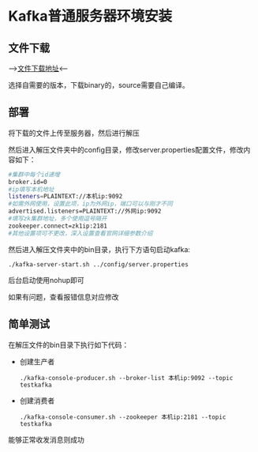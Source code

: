 # Kafka普通服务器环境安装

## 文件下载

-->[文件下载地址](http://kafka.apache.org/downloads)<--

选择自需要的版本，下载binary的，source需要自己编译。

## 部署

将下载的文件上传至服务器，然后进行解压

然后进入解压文件夹中的config目录，修改server.properties配置文件，修改内容如下：
```bash
#集群中每个id递增
broker.id=0
#ip填写本机地址
listeners=PLAINTEXT://本机ip:9092
#如需外网使用，设置此项，ip为外网ip，端口可以与刚才不同
advertised.listeners=PLAINTEXT://外网ip:9092
#填写zk集群地址，多个使用逗号隔开
zookeeper.connect=zk1ip:2181
#其他设置项可不更改，深入设置查看官网详细参数介绍
```

然后进入解压文件夹中的bin目录，执行下方语句启动kafka:

`./kafka-server-start.sh ../config/server.properties`

后台启动使用nohup即可

如果有问题，查看报错信息对应修改

## 简单测试

在解压文件的bin目录下执行如下代码：

- 创建生产者

    `./kafka-console-producer.sh --broker-list 本机ip:9092 --topic testkafka`
- 创建消费者

    `./kafka-console-consumer.sh --zookeeper 本机ip:2181 --topic testkafka`

能够正常收发消息则成功